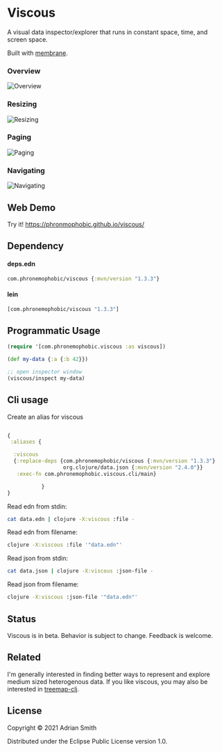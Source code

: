 # Viscous

A visual data inspector/explorer that runs in constant space, time, and screen space.

Built with [membrane](https://github.com/phronmophobic/membrane).

### Overview

![Overview](inspector.gif?raw=true)

### Resizing
![Resizing](inspector-resize.gif?raw=true)

### Paging
![Paging](paging.gif?raw=true)

### Navigating
![Navigating](navigation.gif?raw=true)

## Web Demo

Try it! https://phronmophobic.github.io/viscous/

## Dependency

#### deps.edn
```clojure
com.phronemophobic/viscous {:mvn/version "1.3.3"}
```

#### lein
```clojure
[com.phronemophobic/viscous "1.3.3"]
```

## Programmatic Usage

```clojure
(require '[com.phronemophobic.viscous :as viscous])

(def my-data {:a {:b 42}})

;; open inspector window
(viscous/inspect my-data)

```

## Cli usage

Create an alias for viscous

```clojure

{
 :aliases {
```
```clojure
  :viscous
  {:replace-deps {com.phronemophobic/viscous {:mvn/version "1.3.3"}
                  org.clojure/data.json {:mvn/version "2.4.0"}}
   :exec-fn com.phronemophobic.viscous.cli/main}
```
```clojure
           }
}
```

Read edn from stdin:
```sh
cat data.edn | clojure -X:viscous :file -
```

Read edn from filename:
```sh
clojure -X:viscous :file '"data.edn"'
```

Read json from stdin:
```sh
cat data.json | clojure -X:viscous :json-file -
```

Read json from filename:
```sh
clojure -X:viscous :json-file '"data.edn"'
```

## Status

Viscous is in beta. Behavior is subject to change. Feedback is welcome.

## Related

I'm generally interested in finding better ways to represent and explore medium sized heterogenous data. If you like viscous, you may also be interested in [treemap-clj](https://github.com/phronmophobic/treemap-clj).

## License

Copyright © 2021 Adrian Smith

Distributed under the Eclipse Public License version 1.0.
